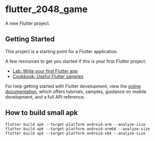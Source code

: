 # flutter_2048_game

A new Flutter project.

## Getting Started

This project is a starting point for a Flutter application.

A few resources to get you started if this is your first Flutter project:

- [Lab: Write your first Flutter app](https://docs.flutter.dev/get-started/codelab)
- [Cookbook: Useful Flutter samples](https://docs.flutter.dev/cookbook)

For help getting started with Flutter development, view the
[online documentation](https://docs.flutter.dev/), which offers tutorials,
samples, guidance on mobile development, and a full API reference.


## How to build small apk 
```
flutter build apk --target-platform android-arm --analyze-size
flutter build apk --target-platform android-arm64 --analyze-size
flutter build apk --target-platform android-x64 --analyze-size
```
